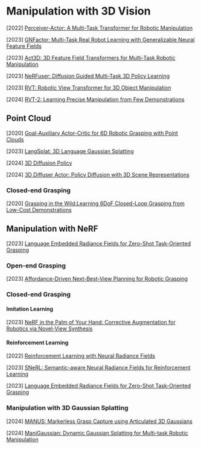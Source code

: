 # Manipulation with 3D Vision

[2022] [Perceiver-Actor: A Multi-Task Transformer for Robotic Manipulation](https://arxiv.org/abs/2209.05451)

[2023] [GNFactor: Multi-Task Real Robot Learning with Generalizable Neural Feature Fields](https://arxiv.org/abs/2308.16891)

[2023] [Act3D: 3D Feature Field Transformers for Multi-Task Robotic Manipulation](https://arxiv.org/abs/2306.17817)

[2023] [NeRFuser: Diffusion Guided Multi-Task 3D Policy Learning](https://openreview.net/forum?id=8GmPLkO0oR)

[2023] [RVT: Robotic View Transformer for 3D Object Manipulation](https://arxiv.org/abs/2306.14896)

[2024] [RVT-2: Learning Precise Manipulation from Few Demonstrations](https://arxiv.org/abs/2406.08545)



## Point Cloud

[2020] [Goal-Auxiliary Actor-Critic for 6D Robotic Grasping with Point Clouds](https://arxiv.org/abs/2010.00824)

[2023] [LangSplat: 3D Language Gaussian Splatting](https://arxiv.org/abs/2312.16084)

[2024] [3D Diffusion Policy](https://arxiv.org/abs/2403.03954)

[2024] [3D Diffuser Actor: Policy Diffusion with 3D Scene Representations](https://arxiv.org/abs/2402.10885)

### Closed-end Grasping

[2020] [Grasping in the Wild:Learning 6DoF Closed-Loop Grasping from Low-Cost Demonstrations](https://arxiv.org/abs/1912.04344)



## Manipulation with NeRF

[2023] [Language Embedded Radiance Fields for Zero-Shot Task-Oriented Grasping](https://arxiv.org/abs/2309.07970)

### Open-end Grasping

[2023] [Affordance-Driven Next-Best-View Planning for Robotic Grasping](https://arxiv.org/abs/2309.09556)

### Closed-end Grasping

#### Imitation Learning

[2023] [NeRF in the Palm of Your Hand: Corrective Augmentation for Robotics via Novel-View Synthesis](https://arxiv.org/abs/2301.08556)

#### Reinforcement Learning

[2022] [Reinforcement Learning with Neural Radiance Fields](https://arxiv.org/abs/2206.01634)

[2023] [SNeRL: Semantic-aware Neural Radiance Fields for Reinforcement Learning](https://arxiv.org/abs/2301.11520)

[2023] [Language Embedded Radiance Fields for Zero-Shot Task-Oriented Grasping](https://arxiv.org/abs/2309.07970)



### Manipulation with 3D Gaussian Splatting

[2024] [MANUS: Markerless Grasp Capture using Articulated 3D Gaussians](https://arxiv.org/abs/2312.02137)

[2024] [ManiGaussian: Dynamic Gaussian Splatting for Multi-task Robotic Manipulation](https://arxiv.org/abs/2403.08321)
